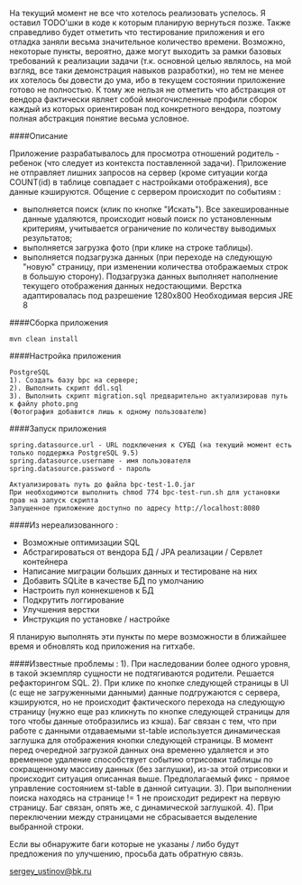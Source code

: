 На текущий момент не все что хотелось реализовать успелось. Я оставил TODO'шки в коде к которым планирую вернуться позже.
Также справедливо будет отметить что тестирование приложения и его отладка заняли весьма значительное количество времени. Возможно, некоторые пункты, вероятно, даже могут выходить за рамки базовых требований к реализации задачи (т.к. основной целью являлось, на мой взгляд, все таки демонстрация навыков разработки), но тем не менее их хотелось бы довести до ума, ибо в текущем состоянии приложение готово не полностью. К тому же нельзя не отметить что абстракция от вендора фактически являет собой многочисленные профили сборок каждый из которых ориентирован под конкретного вендора, поэтому полная абстракция понятие весьма условное.

####Описание

Приложение разрабатывалось для просмотра отношений родитель - ребенок (что следует из контекста поставленной задачи).
Приложение не отправляет лишних запросов на сервер (кроме ситуации когда COUNT(id) в таблице совпадает с настройками отображения), все данные кэшируются. Общение с сервером происходит по событиям :
- выполняется поиск (клик по кнопке "Искать"). Все закешированные данные удаляются, происходит новый поиск по установленным критериям, учитывается ограничение по количеству выводимых результатов;
- выполняется загрузка фото (при клике на строке таблицы).
- выполняется подзагрузка данных (при переходе на следующую "новую" страницу, при изменении количества отображаемых строк в большую сторону). Подзагрузка данных выполняет наполнение текущего отображения данных недостающими.
Верстка адаптировалась под разрешение 1280х800
Необходимая версия JRE 8

####Сборка приложения
```Осуществляется через maven :
mvn clean install
```
####Настройка приложения
```
PostgreSQL
1). Создать базу bpc на сервере;
2). Выполнить скрипт ddl.sql
3). Выполнить скрипт migration.sql предварительно актуализировав путь к файлу photo.png
(Фотография добавится лишь к одному пользователю)

```
####Запуск приложения
```Выполняется с помощью файла запуска bpc-test-run.sh, в котором необходимо указать слудующие настройки :
spring.datasource.url - URL подключения к СУБД (на текущий момент есть только поддержка PostgreSQL 9.5)
spring.datasource.username - имя пользователя
spring.datasource.password - пароль

Актуализировать путь до файла bpc-test-1.0.jar
При необходимотси выполнить chmod 774 bpc-test-run.sh для установки прав на запуск скрипта
Запущенное приложение доступно по адресу http://localhost:8080
```

####Из нереализованного :

- Возможные оптимизации SQL
- Абстрагироваться от вендора БД / JPA реализации / Сервлет контейнера
- Написание миграции больших данных и тестироване на них
- Добавить SQLite в качестве БД по умолчанию
- Настроить пул коннекшенов к БД
- Подкрутить логгирование
- Улучшения верстки
- Инструкция по установке / настройке

Я планирую выполнять эти пункты по мере возможности в ближайшее время и обновлять код приложения на гитхабе.


####Известные проблемы :
1). При наследовании более одного уровня, в такой экземпляр сущности не подтягиваются родители. Решается рефакторингом SQL. 
2). При клике по кнопке следующей страницы в UI (с еще не загруженными данными) данные подгружаются с сервера, кэшируются, но не происходит фактического перехода на следующую страницу (нужно еще раз кликнуть по кнопке следующей страницы для того чтобы данные отобразились из кэша). Баг связан с тем, что при работе с данными отдаваемыми st-table используется динамическая заглушка для отображения кнопки следующей страницы. В момент перед очередной загрузкой данных она временно удаляется и это временное удаление способствует событию отрисовки таблицы по сокращенному массиву данных (без заглушки), из-за этой отрисовки и происходит ситуация описанная выше. Предполагаемый фикс - прямое управление состоянием st-table в данной ситуации.
3). При выполнении поиска находясь на странице != 1 не происходит редирект на первую страницу. Баг связан, опять же, с динамической заглушкой.
4). При переключении между страницами не сбрасывается выделение выбранной строки.

Если вы обнаружите баги которые не указаны / либо будут предложения по улучшению, просьба дать обратную связь.

sergey_ustinov@bk.ru